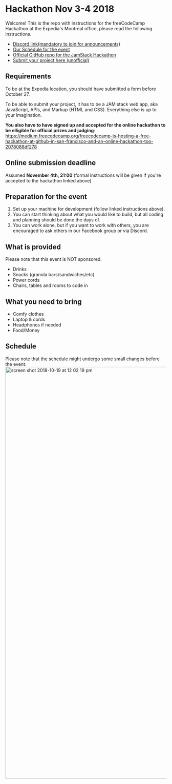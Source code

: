 # Hackathon Nov 3-4 2018
Welcome! This is the repo with instructions for the freeCodeCamp Hackathon at the Expedia's Montreal office, please read the following instructions.

* [Discord link(mandatory to join for announcements)](https://discord.gg/WZB4AuS)
* [Our Schedule for the event](https://github.com/freeCodeCamp-Montreal/hackathon-2018/blob/master/Schedule.md)
* [Official GitHub repo for the JamStack Hackathon](https://github.com/freeCodeCamp/2018-jamstack-hackathon)
* [Submit your project here (unofficial)](https://github.com/freeCodeCamp-Montreal/hackathon-2018/blob/master/Submissions.md)

## Requirements
To be at the Expedia location, you should have submitted a form before October 27.

To be able to submit your project, it has to be a JAM stack web app, aka JavaScript, APIs, and Markup (HTML and CSS). Everything else is up to your imagination.

**You also have to have signed up and accepted for the online hackathon to be elligible for official prizes and judging**: https://medium.freecodecamp.org/freecodecamp-is-hosting-a-free-hackathon-at-github-in-san-francisco-and-an-online-hackathon-too-2078088df278

## Online submission deadline
Assumed **November 4th, 21:00** (formal instructions will be given if you're accepted to the hackathon linked above)

## Preparation for the event
1. Set up your machine for development (follow linked instructions above). 
2. You can start thinking about what you would like to build, but all coding and planning should be done the days of. 
3. You can work alone, but if you want to work with others, you are encouraged to ask others in our Facebook group or via Discord.

## What is provided
Please note that this event is NOT sponsored.
 - Drinks
 - Snacks (granola bars/sandwiches/etc)
 - Power cords
 - Chairs, tables and rooms to code in

## What you need to bring
 - Comfy clothes
 - Laptop & cords
 - Headphones if needed
 - Food/Money
 
 ## Schedule
 Please note that the schedule might undergo some small changes before the event.
<img width="1286" alt="screen shot 2018-10-19 at 12 02 19 pm" src="https://user-images.githubusercontent.com/11183523/47229960-0e67b480-d397-11e8-8202-eb7da77188e3.png">



